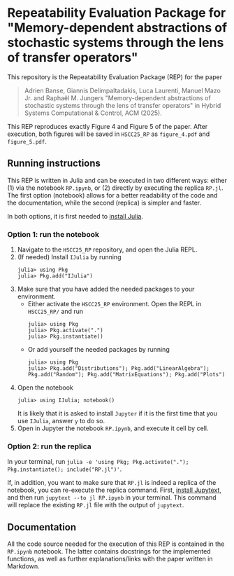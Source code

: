 # Repeatability Evaluation Package for "Memory-dependent abstractions of stochastic systems through the lens of transfer operators"

This repository is the Repeatability Evaluation Package (REP) for the paper 
> Adrien Banse, Giannis Delimpaltadakis, Luca Laurenti, Manuel Mazo Jr. and Raphaël M. Jungers
> "Memory-dependent abstractions of stochastic systems through the lens of transfer operators"
> in Hybrid Systems Computational & Control, ACM (2025).

This REP reproduces exactly Figure 4 and Figure 5 of the paper. After execution, both figures will be saved in `HSCC25_RP` as `figure_4.pdf` and `figure_5.pdf`.

## Running instructions

This REP is written in Julia and can be executed in two different ways: either (1) via the notebook `RP.ipynb`, or (2) directly by executing the replica `RP.jl`. The first option (notebook) allows for a better readability of the code and the documentation, while the second (replica) is simpler and faster. 

In both options, it is first needed to [install Julia](https://julialang.org/downloads/).

### Option 1: run the notebook

1. Navigate to the `HSCC25_RP` repository, and open the Julia REPL. 
2. (If needed) Install `IJulia` by running
   ```julia-repl
   julia> using Pkg
   julia> Pkg.add("IJulia")
   ```
3. Make sure that you have added the needed packages to your environment.
     - Either activate the `HSCC25_RP` environment. Open the REPL in `HSCC25_RP/` and run
       ```julia-repl
       julia> using Pkg
       julia> Pkg.activate(".")
       julia> Pkg.instantiate()
       ```
     - Or add yourself the needed packages by running
       ```julia-repl
       julia> using Pkg
       julia> Pkg.add("Distributions"); Pkg.add("LinearAlgebra"); Pkg.add("Random"); Pkg.add("MatrixEquations"); Pkg.add("Plots")
       ```
4. Open the notebook
   ```julia-repl
   julia> using IJulia; notebook()
   ```
   It is likely that it is asked to install `Jupyter` if it is the first time that you use `IJulia`, answer `y` to do so.
5. Open in Jupyter the notebook `RP.ipynb`, and execute it cell by cell.
  
### Option 2: run the replica

In your terminal, run `julia -e 'using Pkg; Pkg.activate("."); Pkg.instantiate(); include("RP.jl")'`.

If, in addition, you want to make sure that `RP.jl` is indeed a replica of the notebook, you can re-execute the replica command. First, [install Jupytext](https://jupytext.readthedocs.io/en/latest/), and then run `jupytext --to jl RP.ipynb` in your terminal. This command will replace the existing `RP.jl` file with the output of `jupytext`.

## Documentation

All the code source needed for the execution of this REP is contained in the `RP.ipynb` notebook. The latter contains docstrings for the implemented functions, as well as further explanations/links with the paper written in Markdown.
